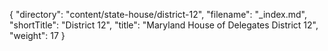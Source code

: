 {
  "directory": "content/state-house/district-12",
  "filename": "_index.md",
  "shortTitle": "District 12",
  "title": "Maryland House of Delegates District 12",
  "weight": 17
}
